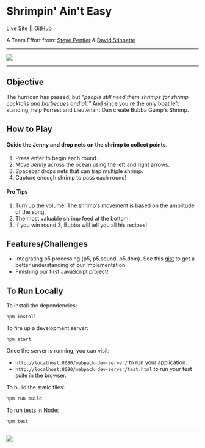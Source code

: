 # Shrimpin' Ain't Easy
[Live Site](http://stevepentler.github.io/GameTime/) || [GitHub](https://github.com/stevepentler/GameTime)

A Team Effort from:
[Steve Pentler](https://github.com/stevepentler) & [David Stinnette](https://github.com/dastinnette)
___
![](http://g.recordit.co/GQ0WUINzlO.gif)
___
## Objective
The hurrican has passed, but *"people still need them shrimps for shrimp cocktails and barbecues and all."* And since you're the only boat left standing, help Forrest and Lieutenant Dan create Bubba Gump's Shrimp. 

## How to Play
#### Guide the Jenny and drop nets on the shrimp to collect points.
1. Press enter to begin each round.
2. Move *Jenny* across the ocean using the left and right arrows.
3. Spacebar drops nets that can trap multiple shrimp.
4. Capture enough shrimp to pass each round!

#### Pro Tips
1. Turn up the volume! The shrimp's movement is based on the amplitude of the song.
2. The most valuable shrimp feed at the bottom. 
3. If you win round 3, Bubba will tell you all his recipes!

## Features/Challenges
- Integrating p5 processing (p5, p5.sound, p5.dom). See this [gist]() to get a better understanding of our implementation.
- Finishing our first JavaScript project!

## To Run Locally

To install the dependencies:

```
npm install
```

To fire up a development server:

```
npm start
```

Once the server is running, you can visit:

* `http://localhost:8080/webpack-dev-server/` to run your application.
* `http://localhost:8080/webpack-dev-server/test.html` to run your test suite in the browser.

To build the static files:

```js
npm run build
```


To run tests in Node:

```js
npm test
```
___
![](http://chrisvonada.com/wp-content/uploads/2015/11/The-Tide-Turns1.jpg)
